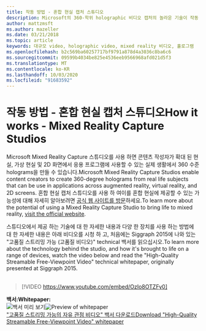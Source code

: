 ```yaml
---
title: 작동 방법 - 혼합 현실 캡처 스튜디오
description: Microsoft의 360-학위 holographic 비디오 캡처의 놀라운 기술이 작동 하는 방식을 알아보세요.
author: mattzmsft
ms.author: mazeller
ms.date: 03/21/2018
ms.topic: article
keywords: 대규모 video, holographic video, mixed reality 비디오, 홀로그램
ms.openlocfilehash: b2c569ba60257717bf9791a878d4a3036c8ba6c6
ms.sourcegitcommit: 09599b4034be825e4536eeb9566968afd021d5f3
ms.translationtype: MT
ms.contentlocale: ko-KR
ms.lasthandoff: 10/03/2020
ms.locfileid: "91683592"
---
```

# <a name="how-it-works---mixed-reality-capture-studios"></a><span data-ttu-id="f2e35-104">작동 방법 - 혼합 현실 캡처 스튜디오</span><span class="sxs-lookup"><span data-stu-id="f2e35-104">How it works - Mixed Reality Capture Studios</span></span>

<span data-ttu-id="f2e35-105">Microsoft Mixed Reality Capture 스튜디오를 사용 하면 콘텐츠 작성자가 확대 된 현실, 가상 현실 및 2D 화면에서 응용 프로그램에 사용할 수 있는 실제 생활에서 360 수준 holograms을 만들 수 있습니다.</span><span class="sxs-lookup"><span data-stu-id="f2e35-105">Microsoft Mixed Reality Capture Studios enable content creators to create 360-degree holograms from real life subjects that can be use in applications across augmented reality, virtual reality, and 2D screens.</span></span> <span data-ttu-id="f2e35-106">혼합 현실 캡처 스튜디오를 사용 하 여이를 혼합 현실에 제공할 수 있는 가능성에 대해 자세히 알아보려면 [공식 웹 사이트를 방문](https://www.microsoft.com//mixed-reality/capture-studios)하세요.</span><span class="sxs-lookup"><span data-stu-id="f2e35-106">To learn more about the potential of using a Mixed Reality Capture Studio to bring life to mixed reality, [visit the official website](https://www.microsoft.com//mixed-reality/capture-studios).</span></span>

<span data-ttu-id="f2e35-107">스튜디오에서 제공 하는 기술에 대 한 자세한 내용과 다양 한 장치를 사용 하는 방법에 대 한 자세한 내용은 아래 비디오를 시청 하 고, 처음에는 Siggraph 2015에 나와 있는 "고품질 스트리밍 가능 (고품질 비디오)" technical 백서를 읽으십시오.</span><span class="sxs-lookup"><span data-stu-id="f2e35-107">To learn more about the technology behind the studio, and how it's brought to life on a range of devices, watch the video below and read the "High-Quality Streamable Free-Viewpoint Video" technical whitepaper, originally presented at Siggraph 2015.</span></span>
<br>
<br>
>[!VIDEO https://www.youtube.com/embed/OzIo8OTZFy0]


<span data-ttu-id="f2e35-108">**백서:**</span><span class="sxs-lookup"><span data-stu-id="f2e35-108">**Whitepaper:**</span></span><br>
<span data-ttu-id="f2e35-109">![백서 미리 보기](images/siggraph-whitepaper-thumb-200px.png)</span><span class="sxs-lookup"><span data-stu-id="f2e35-109">![Preview of whitepaper](images/siggraph-whitepaper-thumb-200px.png)</span></span><br>
[<span data-ttu-id="f2e35-110">"고품질 스트리밍 가능의 자유 관점 비디오" 백서 다운로드</span><span class="sxs-lookup"><span data-stu-id="f2e35-110">Download "High-Quality Streamable Free-Viewpoint Video" whitepaper</span></span>](images/high-quality-streamable-free-viewpoint-video.pdf)
